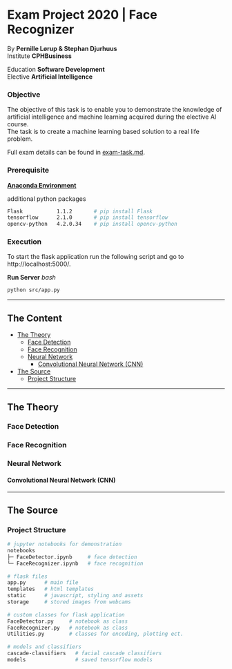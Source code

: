   
  
#  Exam Project 2020 | Face Recognizer
  
By **Pernille Lørup & Stephan Djurhuus**  
Institute **CPHBusiness**  
  
Education **Software Development**  
Elective **Artificial Intelligence**  
  
###  Objective
  
The objective of this task is to enable you to demonstrate the knowledge of artificial intelligence and machine learning acquired during the elective AI course.  
The task is to create a machine learning based solution to a real life problem.
  
Full exam details can be found in [exam-task.md](exam-task.md ).
  
###  Prerequisite
  
**[Anaconda Environment](https://anaconda.org/ )**
  
additional python packages
```bash
Flask           1.1.2       # pip install Flask 
tensorflow      2.1.0       # pip install tensorflow
opencv-python   4.2.0.34    # pip install opencv-python
```
  
###  Execution
  
To start the flask application run the following script and go to http://localhost:5000/.
  
**Run Server**
_bash_
```bash
python src/app.py
```
  
___
##  The Content
  
  
- [The Theory](#the-theory )
  - [Face Detection](#face-detection )
  - [Face Recognition](#face-recognition )
  - [Neural Network](#neural-network )
    - [Convolutional Neural Network (CNN)](#convolutional-neural-network-cnn )
- [The Source](#the-source )
  - [Project Structure](#project-structure )
  
___
##  The Theory
  
  
###  Face Detection
  
  
###  Face Recognition
  
  
###  Neural Network
  
  
####  Convolutional Neural Network (CNN)
  
  
___
##  The Source
  
  
###  Project Structure
  
  
```bash
# jupyter notebooks for demonstration
notebooks
├─ FaceDetector.ipynb     # face detection
└─ FaceRecognizer.ipynb   # face recognition
  
# flask files
app.py      # main file
templates   # html templates
static      # javascript, styling and assets
storage     # stored images from webcams
  
# custom classes for flask application
FaceDetector.py     # notebook as class
FaceRecognizer.py   # notebook as class
Utilities.py        # classes for encoding, plotting ect.
  
# models and classifiers
cascade-classifiers   # facial cascade classifiers
models                # saved tensorflow models
```
  
  